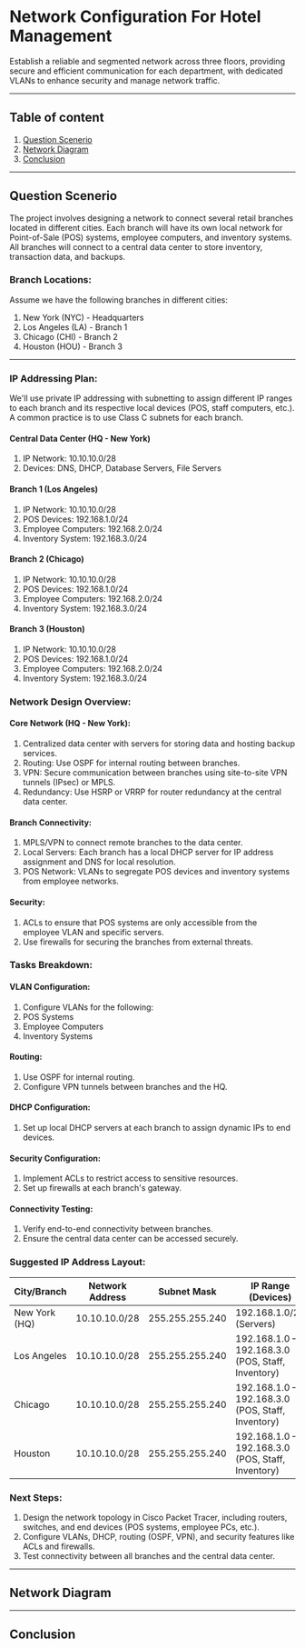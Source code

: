 # Network Configuration For Hotel Management

Establish a reliable and segmented network across three floors, providing secure and efficient communication for each department, with dedicated VLANs to enhance security and manage network traffic.

---

## Table of content

1. [Question Scenerio](#Question-Scenerio)
2. [Network Diagram](#Network-Diagram)
3. [Conclusion](#Conclusion)

---

## Question Scenerio

The project involves designing a network to connect several retail branches located in different cities. Each branch will have its own local network for Point-of-Sale (POS) systems, employee computers, and inventory systems. All branches will connect to a central data center to store inventory, transaction data, and backups.
### Branch Locations:<br>
Assume we have the following branches in different cities:
1. New York (NYC) - Headquarters
2. Los Angeles (LA) - Branch 1
3. Chicago (CHI) - Branch 2
4. Houston (HOU) - Branch 3
________________________________________
### IP Addressing Plan:
We'll use private IP addressing with subnetting to assign different IP ranges to each branch and its respective local devices (POS, staff computers, etc.). A common practice is to use Class C subnets for each branch.
#### Central Data Center (HQ - New York)
1. IP Network: 10.10.10.0/28
2. Devices: DNS, DHCP, Database Servers, File Servers
#### Branch 1 (Los Angeles)
1. IP Network: 10.10.10.0/28
2. POS Devices: 192.168.1.0/24
3. Employee Computers: 192.168.2.0/24
4. Inventory System: 192.168.3.0/24

#### Branch 2 (Chicago)
1. IP Network: 10.10.10.0/28
2. POS Devices: 192.168.1.0/24
3. Employee Computers: 192.168.2.0/24
4. Inventory System: 192.168.3.0/24
#### Branch 3 (Houston)
1. IP Network: 10.10.10.0/28
2. POS Devices: 192.168.1.0/24
3. Employee Computers: 192.168.2.0/24
4. Inventory System: 192.168.3.0/24

### Network Design Overview:

#### Core Network (HQ - New York):
1. Centralized data center with servers for storing data and hosting backup services.
2. Routing: Use OSPF for internal routing between branches.
3. VPN: Secure communication between branches using site-to-site VPN tunnels (IPsec) or MPLS.
4. Redundancy: Use HSRP or VRRP for router redundancy at the central data center.
#### Branch Connectivity:
1. MPLS/VPN to connect remote branches to the data center.
2. Local Servers: Each branch has a local DHCP server for IP address assignment and DNS for local resolution.
3. POS Network: VLANs to segregate POS devices and inventory systems from employee networks.
#### Security:
1. ACLs to ensure that POS systems are only accessible from the employee VLAN and specific servers.
2. Use firewalls for securing the branches from external threats.

### Tasks Breakdown:

#### VLAN Configuration:
1. Configure VLANs for the following:
2. POS Systems
3. Employee Computers
4. Inventory Systems
#### Routing:
1. Use OSPF for internal routing.
2. Configure VPN tunnels between branches and the HQ.
#### DHCP Configuration:
1. Set up local DHCP servers at each branch to assign dynamic IPs to end devices.
#### Security Configuration:
1. Implement ACLs to restrict access to sensitive resources.
2. Set up firewalls at each branch's gateway.
#### Connectivity Testing:
1. Verify end-to-end connectivity between branches.
2. Ensure the central data center can be accessed securely.

### Suggested IP Address Layout:

| City/Branch     | Network Address    | Subnet Mask        | IP Range (Devices)                                  |
|-----------------|--------------------|--------------------|-----------------------------------------------------|
| New York (HQ)   | 10.10.10.0/28      | 255.255.255.240    | 192.168.1.0/24 (Servers)                           |
| Los Angeles     | 10.10.10.0/28      | 255.255.255.240    | 192.168.1.0 – 192.168.3.0 (POS, Staff, Inventory)  |
| Chicago         | 10.10.10.0/28      | 255.255.255.240    | 192.168.1.0 – 192.168.3.0 (POS, Staff, Inventory)  |
| Houston         | 10.10.10.0/28      | 255.255.255.240    | 192.168.1.0 – 192.168.3.0 (POS, Staff, Inventory)  |


### Next Steps:
1. Design the network topology in Cisco Packet Tracer, including routers, switches, and end devices (POS systems, employee PCs, etc.).
2. Configure VLANs, DHCP, routing (OSPF, VPN), and security features like ACLs and firewalls.
3. Test connectivity between all branches and the central data center.

---

## Network Diagram

---

## Conclusion
